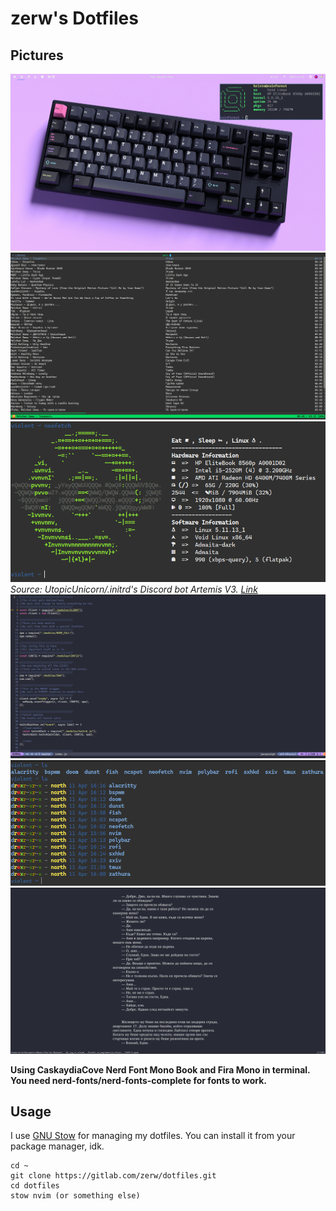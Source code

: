 # zerw's Dotfiles

## Pictures
![](pix/bspwm.png)
![](pix/ncspot.png)
![](pix/neofetch.png)
*Source: UtopicUnicorn/.initrd's Discord bot Artemis V3. [Link](https://github.com/UtopicUnicorns/artemisv3)*
![](pix/nvim.png)
![](pix/shell.png)
![](pix/zathura.png)

**Using CaskaydiaCove Nerd Font Mono Book and Fira Mono in terminal. You need nerd-fonts/nerd-fonts-complete for fonts to work.**

## Usage

I use [GNU Stow](https://www.youtube.com/watch?v=MJBVA4LeJKA) for managing my dotfiles. You can install it from your package manager, idk.
```
cd ~
git clone https://gitlab.com/zerw/dotfiles.git
cd dotfiles
stow nvim (or something else)
```

